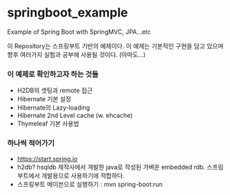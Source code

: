 # springboot_example
Example of Spring Boot with SpringMVC, JPA...etc

이 Repository는 스프링부트 기반의 예제이다.
이 예제는 기본적인 구현을 담고 있으며 향후 여러가지 실험과 공부에 사용될 것이다. (아마도...)

### 이 예제로 확인하고자 하는 것들
- H2DB의 셋팅과 remote 접근
- Hibernate 기본 설정
- Hibernate의 Lazy-loading
- Hibernate 2nd Level cache (w. ehcache)
- Thymeleaf 기본 사용법

### 하나씩 적어가기
- https://start.spring.io
- h2db? hsqldb 제작사에서 개발한 java로 작성된 가벼운 embedded rdb. 스프링부트에서 개발용으로 사용하기에 적합하다.
- 스프링부트 메이븐으로 실행하기 : mvn spring-boot:run